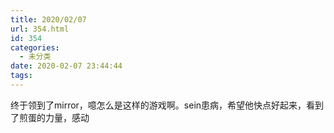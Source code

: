 ```yaml
---
title: 2020/02/07
url: 354.html
id: 354
categories:
  - 未分类
date: 2020-02-07 23:44:44
tags:
---
```


终于领到了mirror，噫怎么是这样的游戏啊。sein患病，希望他快点好起来，看到了煎蛋的力量，感动